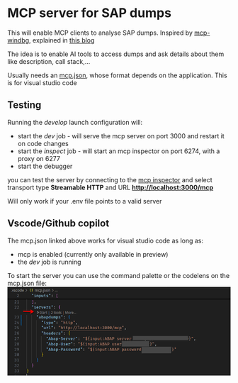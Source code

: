 # MCP server for SAP dumps

This will enable MCP clients to analyse SAP dumps.
Inspired by [mcp-windbg](https://github.com/svnscha/mcp-windbg), explained in [this blog](https://svnscha.de/posts/ai-meets-windbg/)

The idea is to enable AI tools to access dumps and ask details about them like description, call stack,...

Usually needs an [mcp.json](.vscode/mcp.json), whose format depends on the application. This is for visual studio code

## Testing

Running the *develop* launch configuration will:

* start the *dev* job - will serve the mcp server on port 3000 and restart it on code changes
* start the *inspect* job - will start an mcp inspector on port 6274, with a proxy on 6277
* start the debugger

you can test the server by connecting to the [mcp inspector](http://127.0.0.1:6274) and select transport type **Streamable HTTP** and URL **[http://localhost:3000/mcp](http://localhost:3000/mcp)**

Will only work if your .env file points to a valid server

## Vscode/Github copilot

The mcp.json linked above works for visual studio code as long as:

* mcp is enabled (currently only available in preview)
* the *dev* job is running

To start the server you can use the command palette or the codelens on the mcp.json file:
![mcp.json](media/mcp_json.png)
